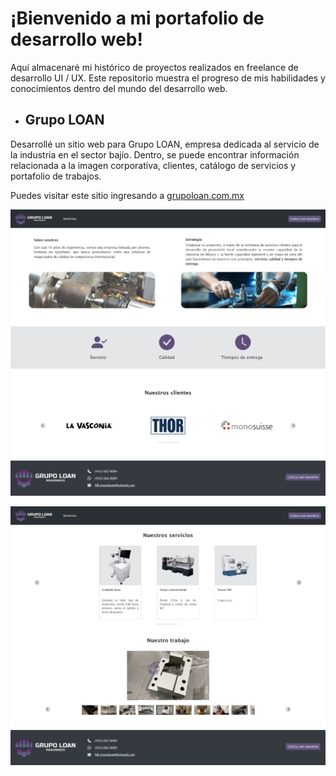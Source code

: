 # ¡Bienvenido a mi portafolio de desarrollo web!

Aquí almacenaré mi histórico de proyectos realizados en freelance de desarrollo UI / UX. Este repositorio muestra el progreso de mis habilidades y conocimientos dentro del mundo del desarrollo web.

- ## Grupo LOAN

Desarrollé un sitio web para Grupo LOAN, empresa dedicada al servicio de la industria en el sector bajío. Dentro, se puede encontrar información relacionada a la imagen corporativa, clientes, catálogo de servicios y portafolio de trabajos. <br>
  
Puedes visitar este sitio ingresando a [grupoloan.com.mx](https://grupoloan.com.mx)  

![Inicio](https://github.com/dembA7/Web-Development/blob/main/Grupo%20LOAN/public/assets/GrupoLoanInicio.jpg)

![Servicios](https://github.com/dembA7/Web-Development/blob/main/Grupo%20LOAN/public/assets/GrupoLoanServicios.jpg)
